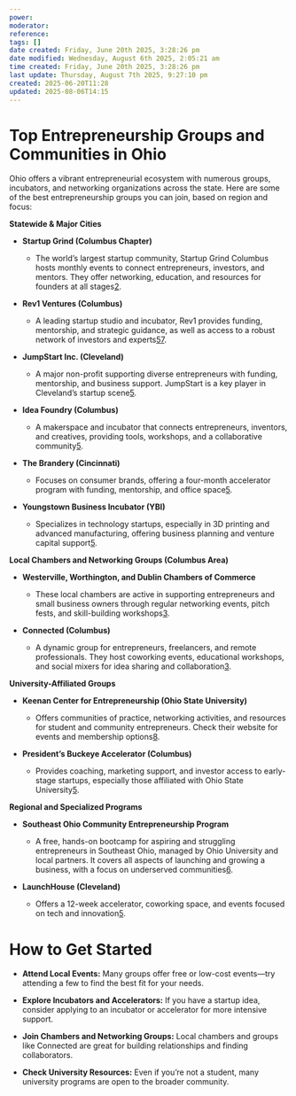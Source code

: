```yaml
---
power: 
moderator: 
reference: 
tags: []
date created: Friday, June 20th 2025, 3:28:26 pm
date modified: Wednesday, August 6th 2025, 2:05:21 am
time created: Friday, June 20th 2025, 3:28:26 pm
last update: Thursday, August 7th 2025, 9:27:10 pm
created: 2025-06-20T11:28
updated: 2025-08-06T14:15
---
```

# Top Entrepreneurship Groups and Communities in Ohio

Ohio offers a vibrant entrepreneurial ecosystem with numerous groups, incubators, and networking organizations across the state. Here are some of the best entrepreneurship groups you can join, based on region and focus:

**Statewide & Major Cities**

- **Startup Grind (Columbus Chapter)**
    
    - The world’s largest startup community, Startup Grind Columbus hosts monthly events to connect entrepreneurs, investors, and mentors. They offer networking, education, and resources for founders at all stages[2](https://www.startupgrind.com/columbus/).
        
- **Rev1 Ventures (Columbus)**
    
    - A leading startup studio and incubator, Rev1 provides funding, mentorship, and strategic guidance, as well as access to a robust network of investors and experts[5](https://www.every.io/blog-post/startup-incubators-in-ohio)[7](https://www.rev1ventures.com/startup-resources/).
        
- **JumpStart Inc. (Cleveland)**
    
    - A major non-profit supporting diverse entrepreneurs with funding, mentorship, and business support. JumpStart is a key player in Cleveland’s startup scene[5](https://www.every.io/blog-post/startup-incubators-in-ohio).
        
- **Idea Foundry (Columbus)**
    
    - A makerspace and incubator that connects entrepreneurs, inventors, and creatives, providing tools, workshops, and a collaborative community[5](https://www.every.io/blog-post/startup-incubators-in-ohio).
        
- **The Brandery (Cincinnati)**
    
    - Focuses on consumer brands, offering a four-month accelerator program with funding, mentorship, and office space[5](https://www.every.io/blog-post/startup-incubators-in-ohio).
        
- **Youngstown Business Incubator (YBI)**
    
    - Specializes in technology startups, especially in 3D printing and advanced manufacturing, offering business planning and venture capital support[5](https://www.every.io/blog-post/startup-incubators-in-ohio).
        

**Local Chambers and Networking Groups (Columbus Area)**

- **Westerville, Worthington, and Dublin Chambers of Commerce**
    
    - These local chambers are active in supporting entrepreneurs and small business owners through regular networking events, pitch fests, and skill-building workshops[3](https://www.mmgdesign.net/stories/columbus-networking).
        
- **Connected (Columbus)**
    
    - A dynamic group for entrepreneurs, freelancers, and remote professionals. They host coworking events, educational workshops, and social mixers for idea sharing and collaboration[3](https://www.mmgdesign.net/stories/columbus-networking).
        

**University-Affiliated Groups**

- **Keenan Center for Entrepreneurship (Ohio State University)**
    
    - Offers communities of practice, networking activities, and resources for student and community entrepreneurs. Check their website for events and membership options[8](https://www.reddit.com/r/Columbus/comments/1gmz17y/entrepreneur_club/).
        
- **President’s Buckeye Accelerator (Columbus)**
    
    - Provides coaching, marketing support, and investor access to early-stage startups, especially those affiliated with Ohio State University[5](https://www.every.io/blog-post/startup-incubators-in-ohio).
        

**Regional and Specialized Programs**

- **Southeast Ohio Community Entrepreneurship Program**
    
    - A free, hands-on bootcamp for aspiring and struggling entrepreneurs in Southeast Ohio, managed by Ohio University and local partners. It covers all aspects of launching and growing a business, with a focus on underserved communities[6](https://www.ohio.edu/entrepreneurship/launch-business/southeast-ohio-community-entrepreneurship-program).
        
- **LaunchHouse (Cleveland)**
    
    - Offers a 12-week accelerator, coworking space, and events focused on tech and innovation[5](https://www.every.io/blog-post/startup-incubators-in-ohio).
        

# How to Get Started

- **Attend Local Events:** Many groups offer free or low-cost events—try attending a few to find the best fit for your needs.
    
- **Explore Incubators and Accelerators:** If you have a startup idea, consider applying to an incubator or accelerator for more intensive support.
    
- **Join Chambers and Networking Groups:** Local chambers and groups like Connected are great for building relationships and finding collaborators.
    
- **Check University Resources:** Even if you’re not a student, many university programs are open to the broader community.